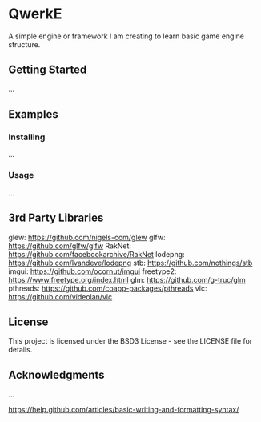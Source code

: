 # QwerkE
A simple engine or framework I am creating to learn basic game engine structure.

## Getting Started
...

## Examples
### Installing
...

### Usage
...

## 3rd Party Libraries
glew: https://github.com/nigels-com/glew
glfw: https://github.com/glfw/glfw
RakNet: https://github.com/facebookarchive/RakNet
lodepng: https://github.com/lvandeve/lodepng
stb: https://github.com/nothings/stb
imgui: https://github.com/ocornut/imgui
freetype2: https://www.freetype.org/index.html
glm: https://github.com/g-truc/glm
pthreads: https://github.com/coapp-packages/pthreads
vlc: https://github.com/videolan/vlc

## License
This project is licensed under the BSD3 License - see the LICENSE file for details.

## Acknowledgments
...

https://help.github.com/articles/basic-writing-and-formatting-syntax/

